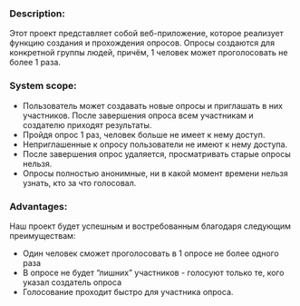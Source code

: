 ### Description:
Этот проект представляет собой веб-приложение, которое реализует функцию создания и прохождения опросов.
Опросы создаются для конкретной группы людей, причём, 1 человек может проголосовать не более 1 раза.

### System scope:
* Пользователь может создавать новые опросы и приглашать в них участников. После завершения опроса всем участникам и создателю приходят результаты.
* Пройдя опрос 1 раз, человек больше не имеет к нему доступ.
* Неприглашенные к опросу пользователи не имеют к нему доступа.
* После завершения опрос удаляется, просматривать старые опросы нельзя.
* Опросы полностью анонимные, ни в какой момент времени нельзя узнать, кто за что голосовал.

### Advantages:
Наш проект будет успешным и востребованным благодаря следующим преимуществам:
* Один человек сможет проголосовать в 1 опросе не более одного раза
* В опросе не будет “лишних” участников - голосуют только те, кого указал создатель опроса
* Голосование проходит быстро для участника опроса.
